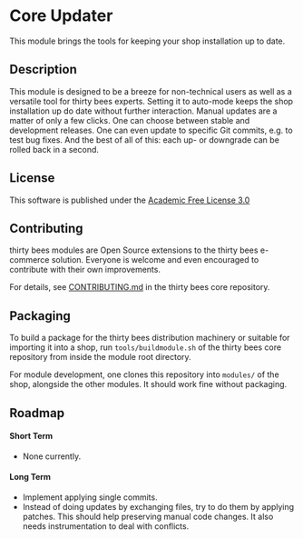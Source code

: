 # Core Updater

This module brings the tools for keeping your shop installation up to date.

## Description

This module is designed to be a breeze for non-technical users as well as a versatile tool for thirty bees experts. Setting it to auto-mode keeps the shop installation up do date without further interaction. Manual updates are a matter of only a few clicks. One can choose between stable and development releases. One can even update to specific Git commits, e.g. to test bug fixes. And the best of all of this: each up- or downgrade can be rolled back in a second.

## License

This software is published under the [Academic Free License 3.0](https://opensource.org/licenses/afl-3.0.php)

## Contributing

thirty bees modules are Open Source extensions to the thirty bees e-commerce solution. Everyone is welcome and even encouraged to contribute with their own improvements.

For details, see [CONTRIBUTING.md](https://github.com/thirtybees/thirtybees/blob/1.0.x/CONTRIBUTING.md) in the thirty bees core repository.

## Packaging

To build a package for the thirty bees distribution machinery or suitable for importing it into a shop, run `tools/buildmodule.sh` of the thirty bees core repository from inside the module root directory.

For module development, one clones this repository into `modules/` of the shop, alongside the other modules. It should work fine without packaging.

## Roadmap

#### Short Term

* None currently.

#### Long Term

* Implement applying single commits.
* Instead of doing updates by exchanging files, try to do them by applying patches. This should help preserving manual code changes. It also needs instrumentation to deal with conflicts.

